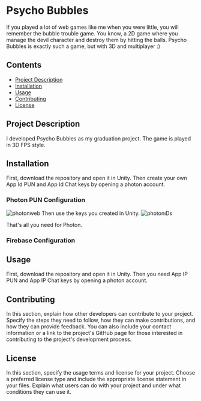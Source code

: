 # Psycho Bubbles
If you played a lot of web games like me when you were little, you will remember the bubble trouble game. You know, a 2D game where you manage the devil character and destroy them by hitting the balls. Psycho Bubbles is exactly such a game, but with 3D and multiplayer :)

## Contents

- [Project Description](#project-description)
- [Installation](#installation)
- [Usage](#usage)
- [Contributing](#contributing)
- [License](#license)

## Project Description

I developed Psycho Bubbles as my graduation project. The game is played in 3D FPS style.

## Installation

First, download the repository and open it in Unity. Then create your own App Id PUN and App Id Chat keys by opening a photon account.

### Photon PUN Configuration

![photonweb](https://github.com/mberkayersoy/Psycho_Bubbles/assets/76611569/b05166a6-3123-4f11-8939-6b8053a73506)
Then use the keys you created in Unity.
![photonıDs](https://github.com/mberkayersoy/Psycho_Bubbles/assets/76611569/591b361d-3858-46e7-b4e0-257c59419ceb)

That's all you need for Photon.

### Firebase Configuration


## Usage

First, download the repository and open it in Unity. Then you need App IP PUN and App IP Chat keys by opening a photon account.

## Contributing

In this section, explain how other developers can contribute to your project. Specify the steps they need to follow, how they can make contributions, and how they can provide feedback. You can also include your contact information or a link to the project's GitHub page for those interested in contributing to the project's development process.

## License

In this section, specify the usage terms and license for your project. Choose a preferred license type and include the appropriate license statement in your files. Explain what users can do with your project and under what conditions they can use it.

